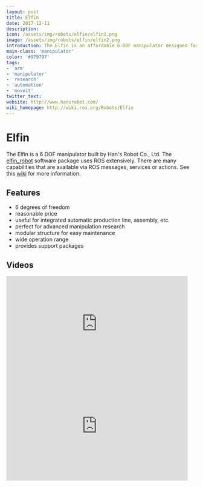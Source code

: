 ```yaml
---
layout: post
title: Elfin
date: 2017-12-11
description:
icon: /assets/img/robots/elfin/elfin1.png
image: /assets/img/robots/elfin/elfin2.png
introduction: The Elfin is an affordable 6-DOF manipulator designed for research and automation.
main-class: 'manipulator'
color: '#979797'
tags:
- 'arm'
- 'manipulator'
- 'research'
- 'automation'
- 'moveit'
twitter_text: 
website: http://www.hansrobot.com/
wiki_homepage: http://wiki.ros.org/Robots/Elfin
---
```


# Elfin

The Elfin is a 6 DOF manipulator built by Han's Robot Co., Ltd. The [elfin_robot](https://github.com/hans-robot/elfin_robot) software package uses ROS extensively. There are many capabilities that are available via ROS messages, services or actions. See this [wiki](http://wiki.ros.org/Robots/Elfin) for more information.

## Features

* 6 degrees of freedom
* reasonable price
* useful for integrated automatic production line, assembly, etc.
* perfect for advanced manipulation research
* modular structure for easy maintenance
* wide operation range
* provides support packages

## Videos

<iframe width="480" height="270" src="https://www.youtube-nocookie.com/embed/cvP4fJXXBFo" frameborder="0" allowfullscreen></iframe>

<iframe width="480" height="270" src="https://www.youtube-nocookie.com/embed/lBYbnbrK4jY" frameborder="0" allowfullscreen></iframe>
